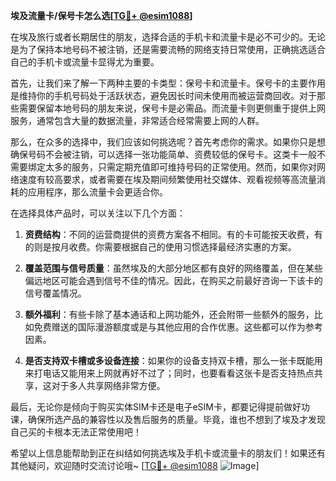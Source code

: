 **埃及流量卡/保号卡怎么选[[TG💪+ @esim1088](https://t.me/s/esim1088)]**

在埃及旅行或者长期居住的朋友，选择合适的手机卡和流量卡是必不可少的。无论是为了保持本地号码不被注销，还是需要流畅的网络支持日常使用，正确挑选适合自己的手机卡或流量卡显得尤为重要。

首先，让我们来了解一下两种主要的卡类型：保号卡和流量卡。保号卡的主要作用是维持你的手机号码处于活跃状态，避免因长时间未使用而被运营商回收。对于那些需要保留本地号码的朋友来说，保号卡是必需品。而流量卡则更侧重于提供上网服务，通常包含大量的数据流量，非常适合经常需要上网的人群。

那么，在众多的选择中，我们应该如何挑选呢？首先考虑你的需求。如果你只是想确保号码不会被注销，可以选择一张功能简单、资费较低的保号卡。这类卡一般不需要绑定太多的服务，只需定期充值即可维持号码的正常使用。然而，如果你对网络速度有较高要求，或者需要在埃及期间频繁使用社交媒体、观看视频等高流量消耗的应用程序，那么流量卡会更适合你。

在选择具体产品时，可以关注以下几个方面：

1. **资费结构**：不同的运营商提供的资费方案各不相同。有的卡可能按天收费，有的则是按月收费。你需要根据自己的使用习惯选择最经济实惠的方案。
   
2. **覆盖范围与信号质量**：虽然埃及的大部分地区都有良好的网络覆盖，但在某些偏远地区可能会遇到信号不佳的情况。因此，在购买之前最好咨询一下该卡的信号覆盖情况。

3. **额外福利**：有些卡除了基本通话和上网功能外，还会附带一些额外的服务，比如免费赠送的国际漫游额度或是与其他应用的合作优惠。这些都可以作为参考因素。

4. **是否支持双卡槽或多设备连接**：如果你的设备支持双卡槽，那么一张卡既能用来打电话又能用来上网就再好不过了；同时，也要看看这张卡是否支持热点共享，这对于多人共享网络非常方便。

最后，无论你是倾向于购买实体SIM卡还是电子eSIM卡，都要记得提前做好功课，确保所选产品的兼容性以及售后服务的质量。毕竟，谁也不想到了埃及才发现自己买的卡根本无法正常使用吧！

希望以上信息能帮助到正在纠结如何挑选埃及手机卡或流量卡的朋友们！如果还有其他疑问，欢迎随时交流讨论哦~ [[TG💪+ @esim1088](https://t.me/s/esim1088) ![Image](https://i.postimg.cc/4NQfJmqS/Snipaste-2025-05-13-00-14-12.png)]